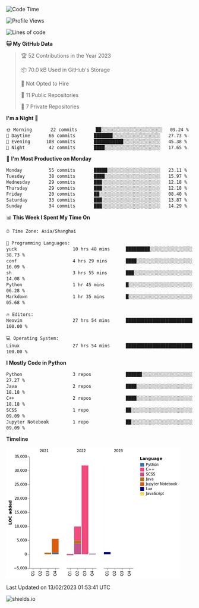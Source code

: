 <!--START_SECTION:waka-->
![Code Time](http://img.shields.io/badge/Code%20Time-174%20hrs%2010%20mins-blue)

![Profile Views](http://img.shields.io/badge/Profile%20Views-0-blue)

![Lines of code](https://img.shields.io/badge/From%20Hello%20World%20I%27ve%20Written-48%20Thousand%20lines%20of%20code-blue)

**🐱 My GitHub Data** 

> 🏆 52 Contributions in the Year 2023
 > 
> 📦 70.0 kB Used in GitHub's Storage 
 > 
> 🚫 Not Opted to Hire
 > 
> 📜 11 Public Repositories 
 > 
> 🔑 7 Private Repositories  
 > 
**I'm a Night 🦉** 

```text
🌞 Morning       22 commits       ██░░░░░░░░░░░░░░░░░░░░░░░   09.24 % 
🌆 Daytime       66 commits       ███████░░░░░░░░░░░░░░░░░░   27.73 % 
🌃 Evening      108 commits       ███████████░░░░░░░░░░░░░░   45.38 % 
🌙 Night         42 commits       ████░░░░░░░░░░░░░░░░░░░░░   17.65 % 

```
📅 **I'm Most Productive on Monday** 

```text
Monday          55 commits       █████░░░░░░░░░░░░░░░░░░░░   23.11 % 
Tuesday         38 commits       ████░░░░░░░░░░░░░░░░░░░░░   15.97 % 
Wednesday       29 commits       ███░░░░░░░░░░░░░░░░░░░░░░   12.18 % 
Thursday        29 commits       ███░░░░░░░░░░░░░░░░░░░░░░   12.18 % 
Friday          20 commits       ██░░░░░░░░░░░░░░░░░░░░░░░   08.40 % 
Saturday        33 commits       ███░░░░░░░░░░░░░░░░░░░░░░   13.87 % 
Sunday          34 commits       ███░░░░░░░░░░░░░░░░░░░░░░   14.29 % 

```


📊 **This Week I Spent My Time On** 

```text
⌚︎ Time Zone: Asia/Shanghai

💬 Programming Languages: 
yuck                     10 hrs 48 mins      █████████░░░░░░░░░░░░░░░░   38.73 % 
conf                     4 hrs 29 mins       ████░░░░░░░░░░░░░░░░░░░░░   16.09 % 
sh                       3 hrs 55 mins       ███░░░░░░░░░░░░░░░░░░░░░░   14.08 % 
Python                   1 hr 45 mins        █░░░░░░░░░░░░░░░░░░░░░░░░   06.28 % 
Markdown                 1 hr 35 mins        █░░░░░░░░░░░░░░░░░░░░░░░░   05.68 % 

🔥 Editors: 
Neovim                   27 hrs 54 mins      █████████████████████████   100.00 % 

💻 Operating System: 
Linux                    27 hrs 54 mins      █████████████████████████   100.00 % 

```

**I Mostly Code in Python** 

```text
Python                   3 repos             ██████░░░░░░░░░░░░░░░░░░░   27.27 % 
Java                     2 repos             ████░░░░░░░░░░░░░░░░░░░░░   18.18 % 
C++                      2 repos             ████░░░░░░░░░░░░░░░░░░░░░   18.18 % 
SCSS                     1 repo              ██░░░░░░░░░░░░░░░░░░░░░░░   09.09 % 
Jupyter Notebook         1 repo              ██░░░░░░░░░░░░░░░░░░░░░░░   09.09 % 

```


**Timeline**

![Chart not found](https://raw.githubusercontent.com/kopp4/kopp4/main/charts/bar_graph.png) 


 Last Updated on 13/02/2023 01:53:41 UTC
<!--END_SECTION:waka-->
![shields.io](https://img.shields.io/github/commit-activity/w/kopp4/kopp4?color=g&label=abusing%20bot&style=flat-square)
